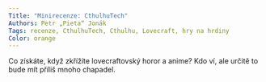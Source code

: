 ```yaml
---
Title: "Minirecenze: CthulhuTech"
Authors: Petr „Pieta“ Jonák
Tags: recenze, CthulhuTech, Cthulhu, Lovecraft, hry na hrdiny
Color: orange
---
```

Co získáte, když zkřížíte lovecraftovský horor a anime?
Kdo ví, ale určitě to bude mít příliš mnoho chapadel.
